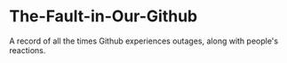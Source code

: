 # The-Fault-in-Our-Github
A record of all the times Github experiences outages, along with people's reactions.
